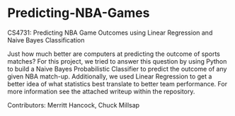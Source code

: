 # Predicting-NBA-Games
CS4731: Predicting NBA Game Outcomes using Linear Regression and Naive Bayes Classification

Just how much better are computers at predicting the outcome of sports matches?
For this project, we tried to answer this question by using Python to build a Naive Bayes Probabilistic Classifier to predict the outcome of any given NBA match-up. Additionally, we used Linear Regression to get a better idea of what statistics best translate to better team performance.
For more information see the attached writeup within the repository.

Contributors: Merritt Hancock, Chuck Millsap
